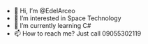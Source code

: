 - 👋 Hi, I’m @EdelArceo
- 👀 I’m interested in Space Technology
- 🌱 I’m currently learning C#
- 📫 How to reach me? Just call 09055302119

<!---
EdelArceo/EdelArceo is a ✨ special ✨ repository because its `README.md` (this file) appears on your GitHub profile.
You can click the Preview link to take a look at your changes.
--->
